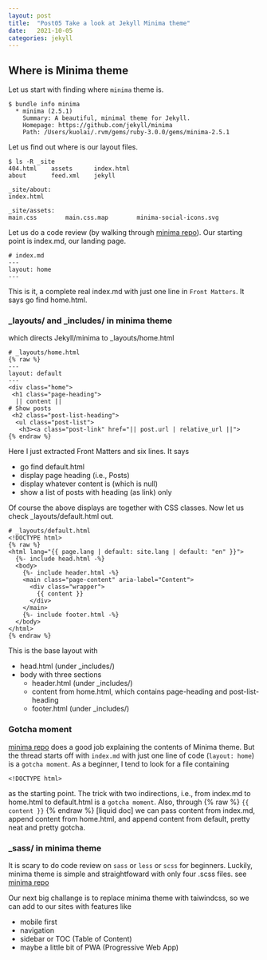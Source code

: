 ```yaml
---
layout: post
title:  "Post05 Take a look at Jekyll Minima theme"
date:   2021-10-05
categories: jekyll
---
```


## Where is Minima theme

Let us start with finding where `minima` theme is.
```
$ bundle info minima
  * minima (2.5.1)
	Summary: A beautiful, minimal theme for Jekyll.
	Homepage: https://github.com/jekyll/minima
	Path: /Users/kuolai/.rvm/gems/ruby-3.0.0/gems/minima-2.5.1
```
Let us find out where is our layout files.
```
$ ls -R _site
404.html	assets		index.html
about		feed.xml	jekyll

_site/about:
index.html

_site/assets:
main.css		main.css.map		minima-social-icons.svg
```
Let us do a code review (by walking through [minima repo]). Our starting point is index.md, our landing page.
```
# index.md
---
layout: home
---
```
This is it, a complete real index.md with just one line in `Front Matters`. It says go find home.html.

### _layouts/ and _includes/ in minima theme

which directs Jekyll/minima to _layouts/home.html 
```
# _layouts/home.html
{% raw %}
---
layout: default
---
<div class="home">
 <h1 class="page-heading">
  || content ||
# Show posts
 <h2 class="post-list-heading">
  <ul class="post-list">
   <h3><a class="post-link" href="|| post.url | relative_url ||">
{% endraw %}
```
Here I just extracted Front Matters and six lines. It says 
 - go find default.html
 - display page heading (i.e., Posts)
 - display whatever content is (which is null)
 - show a list of posts with heading (as link) only

Of course the above displays are together with CSS classes. Now let us check _layouts/default.html out.

```
# _layouts/default.html
<!DOCTYPE html>
{% raw %}
<html lang="{{ page.lang | default: site.lang | default: "en" }}">
  {%- include head.html -%}
  <body>
    {%- include header.html -%}
    <main class="page-content" aria-label="Content">
      <div class="wrapper">
        {{ content }}
      </div>
    </main>
    {%- include footer.html -%}
  </body>
</html>
{% endraw %}
```
This is the base layout with
 - head.html (under _includes/)
 - body with three sections
   - header.html (under _includes/)
   - content from home.html, which contains page-heading and post-list-heading
   - footer.html (under _includes/)
   
### Gotcha moment

[minima repo] does a good job explaining the contents of Minima theme. But the thread starts off with `index.md` with just one line of code (`layout: home`) is a `gotcha moment`. As a beginner, I tend to look for a file containing
```
<!DOCTYPE html>
```
as the starting point. The trick with two indirections, i.e., from index.md to home.html to default.html is a `gotcha moment`. Also, through {% raw %} `{{ content }}`  {% endraw %} [liquid doc] we can pass content from index.md, append content from home.html, and append content from default, pretty neat and pretty gotcha.

### _sass/ in minima theme

It is scary to do code review on `sass` or `less` or `scss` for beginners. Luckily, minima theme is simple and straightfoward with only four .scss files. see [minima repo] 

Our next big challange is to replace minima theme with taiwindcss, so we can add to our sites with features like
* mobile first
* navigation
* sidebar or TOC (Table of Content)
* maybe a little bit of PWA (Progressive Web App)

[minima repo]: https://github.com/jekyll/minima/tree/master/_layouts
